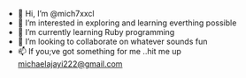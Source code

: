 - 👋 Hi, I’m @mich7xxcl
- 👀 I’m interested in exploring and learning everthing possible
- 🌱 I’m currently learning Ruby programming
- 💞️ I’m looking to collaborate on whatever sounds fun
- 📫 If you;ve got something for me ..hit me up michaelajayi222@gmail.com

<!---
mich7xxcl/mich7xxcl is a ✨ special ✨ repository because its `README.md` (this file) appears on your GitHub profile.
You can click the Preview link to take a look at your changes.
--->
